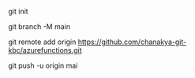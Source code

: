 git init

git branch -M main

git remote add origin https://github.com/chanakya-git-kbc/azurefunctions.git

git push -u origin mai
